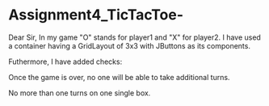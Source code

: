 # Assignment4_TicTacToe-
Dear Sir, In my game "O" stands for player1 and "X" for player2. I have used a container having a GridLayout of 3x3 with JButtons as its components.

Futhermore, I have added checks:  

Once the game is over, no one will be able to take additional turns.

No more than one turns on one single box.

